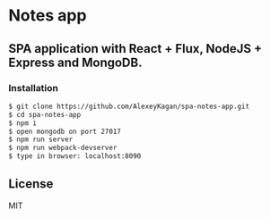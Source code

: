 # Notes app

## SPA application with React + Flux, NodeJS + Express and MongoDB.

### Installation

```sh
$ git clone https://github.com/AlexeyKagan/spa-notes-app.git
$ cd spa-notes-app
$ npm i
$ open mongodb on port 27017
$ npm run server
$ npm run webpack-devserver
$ type in browser: localhost:8090
```

License
----

MIT
